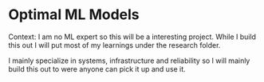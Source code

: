 # Optimal ML Models

Context: I am no ML expert so this will be a interesting project. While I build this out I will put most of my learnings under the research folder. 

I mainly specialize in systems, infrastructure and reliability so I will mainly build this out to were anyone can pick it up and use it.


